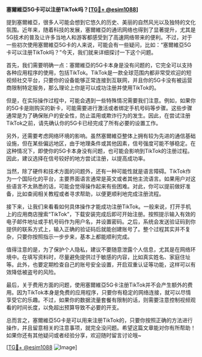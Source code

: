 **塞爾維亞5G卡可以注册TikTok吗？[[TG💪+ @esim1088](https://t.me/s/esim1088)]**

提到塞爾維亞，很多人可能会想到它悠久的历史、美丽的自然风光以及独特的文化氛围。近年来，随着科技的发展，塞爾維亞的通讯网络也得到了显著提升，尤其是5G技术的普及让许多当地人和游客都感受到了高速网络带来的便利。不过，对于一些初次使用塞爾維亞5G卡的人来说，可能会有一些疑问，比如：“塞爾維亞5G卡可以注册TikTok吗？”今天，我们就来详细探讨一下这个问题。

首先，我们需要明确一点：塞爾維亞的5G卡本身是没有问题的，它完全可以支持各种应用程序的使用，包括TikTok。TikTok是一款全球范围内都非常受欢迎的短视频社交平台，只要你的设备能够正常连接到互联网，并且你的5G卡没有被运营商限制特定服务，那么理论上你是可以成功注册并使用TikTok的。

但是，在实际操作过程中，可能会遇到一些特殊情况需要我们注意。例如，如果你的5G卡是刚购买的新卡，可能需要进行激活或者绑定手机号码等步骤。这些步骤通常是为了确保账户的安全性，防止滥用或欺诈行为的发生。因此，在尝试注册TikTok之前，请先确认你的5G卡已经完成了所有必要的设置工作。

另外，还需要考虑网络环境的影响。虽然塞爾維亞整体上拥有较为先进的通信基础设施，但在某些偏远地区，由于地理条件或其他因素，信号强度可能不够稳定。在这种情况下，即使你的5G卡本身没有问题，也可能会影响到TikTok的注册过程。因此，建议选择在信号较好的地方尝试注册，以提高成功率。

当然，除了硬件和技术方面的问题外，还有一种可能性就是语言障碍。TikTok作为一个国际化的平台，主要界面语言通常是英文或者其他主流语言。如果用户对这些语言不太熟悉的话，可能会觉得操作起来有些困难。对此，你可以提前做好准备，比如查阅相关教程或者寻求帮助，以便更顺利地完成注册流程。

接下来，让我们来看看如何具体操作才能成功注册TikTok。一般来说，打开手机上的应用商店搜索“TikTok”，下载安装完成后即可开始注册。按照提示输入有效的电子邮件地址或手机号码作为用户名，并设置密码。之后，系统会发送验证码到你提供的联系方式上，输入正确的验证码后就能创建账号了。整个过程其实并不复杂，只要你按照指示一步步来，基本上都能顺利完成。

值得注意的是，为了保护个人隐私，建议不要随意泄露个人信息，尤其是在网络环境中。在填写资料时，尽量避免提供过于敏感的内容，比如真实姓名、家庭住址等。此外，也要定期检查自己的账号安全设置，开启双重认证等功能，这样可以有效降低被盗号的风险。

最后，关于费用方面的问题，使用塞爾維亞5G卡注册TikTok并不会产生额外的费用。因为TikTok本身是免费的应用程序，只要你有稳定的网络连接，就可以尽情享受它的乐趣。不过，如果你的数据流量套餐有限制的话，则需要注意控制视频观看的时间长度，以免超出预算导致不必要的开支。

总而言之，塞爾維亞5G卡是可以用来注册TikTok的，只要你按照正确的方法进行操作，并且留意相关的注意事项，就完全没问题。希望这篇文章能对你有所帮助！如果你还有其他疑问或者经验分享，欢迎随时留言讨论哦~

[[TG💪+ @esim1088](https://t.me/s/esim1088) ![Image](https://i.postimg.cc/4NQfJmqS/Snipaste-2025-05-13-00-14-12.png)]
